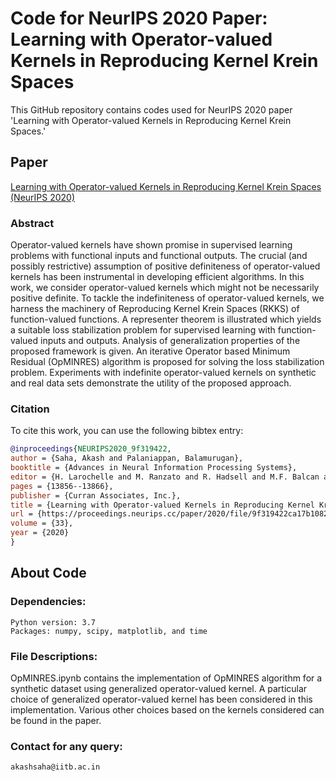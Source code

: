 # Code for NeurIPS 2020 Paper: Learning with Operator-valued Kernels in Reproducing Kernel Krein Spaces
This GitHub repository contains codes used for NeurIPS 2020 paper 'Learning with Operator-valued Kernels in Reproducing Kernel Krein Spaces.'

## Paper
[Learning with Operator-valued Kernels in Reproducing Kernel Krein Spaces (NeurIPS 2020)](https://proceedings.neurips.cc/paper/2020/hash/9f319422ca17b1082ea49820353f14ab-Abstract.html)

### Abstract
   Operator-valued kernels have shown promise in supervised learning problems with functional inputs and functional outputs. The crucial (and possibly restrictive) assumption of positive definiteness of operator-valued kernels has been instrumental in developing efficient algorithms. In this work, we consider operator-valued
kernels which might not be necessarily positive definite. To tackle the indefiniteness of operator-valued kernels, we harness the machinery of Reproducing Kernel Krein
Spaces (RKKS) of function-valued functions. A representer theorem is illustrated which yields a suitable loss stabilization problem for supervised learning with
function-valued inputs and outputs. Analysis of generalization properties of the proposed framework is given. An iterative Operator based Minimum Residual
(OpMINRES) algorithm is proposed for solving the loss stabilization problem. Experiments with indefinite operator-valued kernels on synthetic and real data sets
demonstrate the utility of the proposed approach.

### Citation
To cite this work, you can use the following bibtex entry:
 ```bib
@inproceedings{NEURIPS2020_9f319422,
 author = {Saha, Akash and Palaniappan, Balamurugan},
 booktitle = {Advances in Neural Information Processing Systems},
 editor = {H. Larochelle and M. Ranzato and R. Hadsell and M.F. Balcan and H. Lin},
 pages = {13856--13866},
 publisher = {Curran Associates, Inc.},
 title = {Learning with Operator-valued Kernels in Reproducing Kernel Krein Spaces},
 url = {https://proceedings.neurips.cc/paper/2020/file/9f319422ca17b1082ea49820353f14ab-Paper.pdf},
 volume = {33},
 year = {2020}
}

```

## About Code

### Dependencies:
    Python version: 3.7
    Packages: numpy, scipy, matplotlib, and time

### File Descriptions:
OpMINRES.ipynb contains the implementation of OpMINRES algorithm for a synthetic dataset using generalized operator-valued kernel. A particular choice of generalized operator-valued kernel has been considered in this implementation. Various other choices based on the kernels considered can be found in the paper.

### Contact for any query:
    akashsaha@iitb.ac.in
